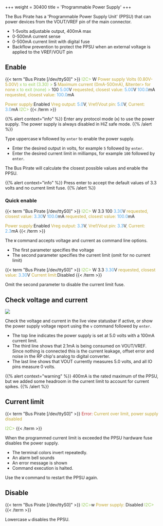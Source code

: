 +++
weight = 30400
title = 'Programmable Power Supply'
+++

The Bus Pirate has a 'Programmable Power Supply Unit' (PPSU) that can power devices from the VOUT/VREF pin of the main connector.

- 1-5volts adjustable output, 400mA max
- 0-500mA current sense 
- 0-500mA current limit with digital fuse
- Backflow prevention to protect the PPSU when an external voltage is applied to the VREF/VOUT pin

## Enable
{{< term "Bus Pirate [/dev/ttyS0]" >}}
<span style="color:#96cb59">I2C></span> W
<span style="color:#bfa530">Power supply
Volts (0.80V-5.00V)</span>
<span style="color:#96cb59">x to exit (3.30) ></span> 5
<span style="color:#bfa530">Maximum current (0mA-500mA), &ltenter> for none</span>
<span style="color:#96cb59">x to exit (none) ></span> 100
<span style="color:#53a6e6">5.00</span>V<span style="color:#bfa530"> requested, closest value: <span style="color:#53a6e6">5.00</span></span>V
<span style="color:#53a6e6">100.0</span>mA<span style="color:#bfa530"> requested, closest value: <span style="color:#53a6e6">100.0</span></span>mA

<span style="color:#bfa530">Power supply:</span>Enabled
<span style="color:#bfa530">Vreg output: <span style="color:#53a6e6">5.0</span></span>V<span style="color:#bfa530">, Vref/Vout pin: <span style="color:#53a6e6">5.0</span></span>V<span style="color:#bfa530">, Current: <span style="color:#53a6e6">3.0</span></span>mA<span style="color:#bfa530">
</span>
<span style="color:#96cb59">I2C></span> 
{{< /term >}}

{{% alert context="info" %}}
Enter any protocol mode (```m```) to use the power supply. The power supply is always disabled in HiZ safe mode.
{{% /alert %}}

Type uppercase ```W``` followed by ```enter``` to enable the power supply. 

- Enter the desired output in volts, for example ```5``` followed by ```enter```.
- Enter the desired current limit in milliamps, for example ```100``` followed by ```enter```.

The Bus Pirate will calculate the closest possible values and enable the PPSU.

{{% alert context="info" %}}
Press enter to accept the default values of 3.3 volts and no current limit fuse.
{{% /alert %}}

### Quick enable

{{< term "Bus Pirate [/dev/ttyS0]" >}}
<span style="color:#96cb59">I2C></span> W 3.3 100
<span style="color:#53a6e6">3.30</span>V<span style="color:#bfa530"> requested, closest value: <span style="color:#53a6e6">3.30</span></span>V
<span style="color:#53a6e6">100.0</span>mA<span style="color:#bfa530"> requested, closest value: <span style="color:#53a6e6">100.0</span></span>mA

<span style="color:#bfa530">Power supply:</span>Enabled
<span style="color:#bfa530">Vreg output: <span style="color:#53a6e6">3.3</span></span>V<span style="color:#bfa530">, Vref/Vout pin: <span style="color:#53a6e6">3.3</span></span>V<span style="color:#bfa530">, Current: <span style="color:#53a6e6">2.3</span></span>mA<span style="color:#bfa530">
</span>
{{< /term >}}

The ```W``` command accepts voltage and current as command line options.
- The first parameter specifies the voltage
- The second parameter specifies the current limit (omit for no current limit)

{{< term "Bus Pirate [/dev/ttyS0]" >}}
<span style="color:#96cb59">I2C></span> W 3.3
<span style="color:#53a6e6">3.30</span>V<span style="color:#bfa530"> requested, closest value: <span style="color:#53a6e6">3.30</span></span>V
<span style="color:#bfa530">Current limit:</span>Disabled
{{< /term >}}

Omit the second parameter to disable the current limit fuse.

## Check voltage and current

![](/images/docs/fw/psu-statusbar1.png)

Check the voltage and current in the live view statusbar if active, or show the power supply voltage report using the ```v``` command followed by ```enter```.

- The top line indicates the power supply is set at 5.0 volts with a 100mA current limit. 
- The third line shows that 2.1mA is being consumed on VOUT/VREF. Since nothing is connected this is the current leakage, offset error and noise in the RP chip's analog to digital converter.
- The last line shows that VOUT currently measures 5.0 volts, and all IO pins measure 0 volts.

{{% alert context="warning" %}}
400mA is the rated maximum of the PPSU, but we added some headroom in the current limit to account for current spikes.
{{% /alert %}}

## Current limit

{{< term "Bus Pirate [/dev/ttyS0]" >}}
<span style="color:#bf3030">Error:<span style="color:#bfa530"> Current over limit, power supply disabled</span></span>

<span style="color:#96cb59">I2C></span> 
{{< /term >}}

When the programmed current limit is exceeded the PPSU hardware fuse disables the power supply. 
- The terminal colors invert repeatedly.
- An alarm bell sounds
- An error message is shown 
- Command execution is halted. 

Use the ```W``` command to restart the PPSU again.

## Disable

{{< term "Bus Pirate [/dev/ttyS0]" >}}
<span style="color:#96cb59">I2C></span>w
<span style="color:#bfa530"><span style="color:#bfa530">Power supply: </span></span>Disabled
<span style="color:#96cb59">I2C></span> 
{{< /term >}}

Lowercase ```w``` disables the PPSU.
